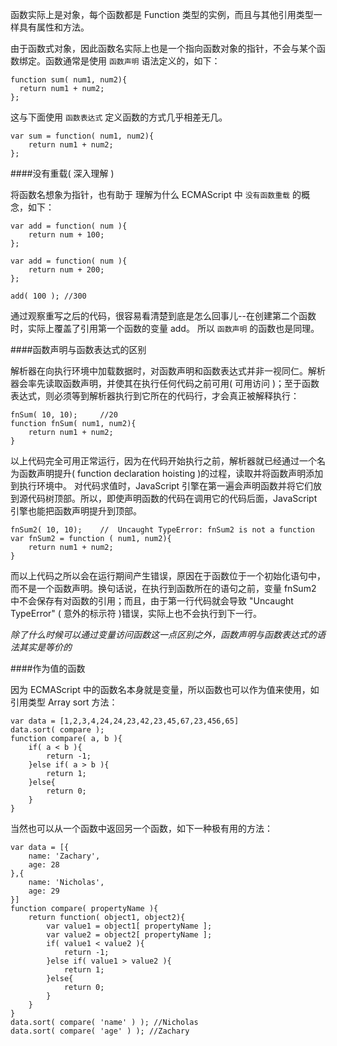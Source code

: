 函数实际上是对象，每个函数都是 Function 类型的实例，而且与其他引用类型一样具有属性和方法。

由于函数式对象，因此函数名实际上也是一个指向函数对象的指针，不会与某个函数绑定。函数通常是使用 `函数声明` 语法定义的，如下：

    function sum( num1, num2){
      return num1 + num2;
    };
  
这与下面使用 `函数表达式` 定义函数的方式几乎相差无几。

    var sum = function( num1, num2){
        return num1 + num2;
    };

####没有重载( 深入理解 )

将函数名想象为指针，也有助于 理解为什么 ECMAScript 中 `没有函数重载` 的概念，如下：

    var add = function( num ){
        return num + 100;
    };
        
    var add = function( num ){
        return num + 200;
    };
      
    add( 100 ); //300
    
通过观察重写之后的代码，很容易看清楚到底是怎么回事儿--在创建第二个函数时，实际上覆盖了引用第一个函数的变量 add。 所以 `函数声明` 的函数也是同理。
    
####函数声明与函数表达式的区别

解析器在向执行环境中加载数据时，对函数声明和函数表达式并非一视同仁。解析器会率先读取函数声明，并使其在执行任何代码之前可用( 可用访问 )；至于函数表达式，则必须等到解析器执行到它所在的代码行，才会真正被解释执行：

    fnSum( 10, 10);     //20
    function fnSum( num1, num2){
        return num1 + num2;
    }
    
以上代码完全可用正常运行，因为在代码开始执行之前，解析器就已经通过一个名为函数声明提升( function declaration hoisting )的过程，读取并将函数声明添加到执行环境中。 对代码求值时，JavaScript 引擎在第一遍会声明函数并将它们放到源代码树顶部。所以，即使声明函数的代码在调用它的代码后面，JavaScript 引擎也能把函数声明提升到顶部。

    fnSum2( 10, 10);    //  Uncaught TypeError: fnSum2 is not a function
    var fnSum2 = function ( num1, num2){
        return num1 + num2;
    }

而以上代码之所以会在运行期间产生错误，原因在于函数位于一个初始化语句中，而不是一个函数声明。换句话说，在执行到函数所在的语句之前，变量 fnSum2 中不会保存有对函数的引用；而且，由于第一行代码就会导致 "Uncaught TypeError" ( 意外的标示符 )错误，实际上也不会执行到下一行。

*除了什么时候可以通过变量访问函数这一点区别之外，函数声明与函数表达式的语法其实是等价的*

####作为值的函数

因为 ECMAScript 中的函数名本身就是变量，所以函数也可以作为值来使用，如引用类型 Array sort 方法：

    var data = [1,2,3,4,24,24,23,42,23,45,67,23,456,65]
    data.sort( compare );
    function compare( a, b ){
        if( a < b ){
            return -1;
        }else if( a > b ){
            return 1;
        }else{
            return 0;
        }
    }

当然也可以从一个函数中返回另一个函数，如下一种极有用的方法：


    var data = [{
        name: 'Zachary',
        age: 28   
    },{
        name: 'Nicholas',
        age: 29   
    }]
    function compare( propertyName ){
        return function( object1, object2){
            var value1 = object1[ propertyName ];
            var value2 = object2[ propertyName ];
            if( value1 < value2 ){
                return -1;
            }else if( value1 > value2 ){
                return 1;
            }else{
                return 0;
            }
        }
    }
    data.sort( compare( 'name' ) ); //Nicholas
    data.sort( compare( 'age' ) ); //Zachary


